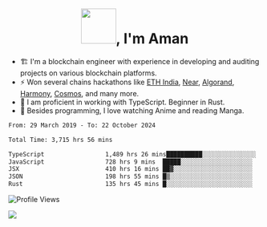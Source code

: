 <h1 align="center"><img src="https://media2.giphy.com/media/v1.Y2lkPTc5MGI3NjExZmx5c2N1N2lkbjg5NnI3ajI2ZXhxZ24yZ3cxcmJibTZrMWZkbjlxaSZlcD12MV9pbnRlcm5hbF9naWZfYnlfaWQmY3Q9Zw/AFdcYElkoNAUE/giphy.webp" width="70">, I'm Aman</h1>

- 🏗️ I'm a blockchain engineer with experience in developing and auditing projects on various blockchain platforms.
- ⚡ Won several chains hackathons like [ETH India](https://devfolio.co/projects/hivm-hybrid-intent-virtual-machine-3ba1), [Near](https://medium.com/encode-club/encode-x-near-hackathon-finale-prizewinners-and-summary-fcf6e409ab07), [Algorand](https://algorand-innovate.hackerearth.com), [Harmony](https://medium.com/harmony-one/winners-of-the-hack-the-horizon-hackathon-ae04f95b71ab), [Cosmos](https://www.hackerearth.com/challenges/hackathon/hackatom-india/), and many more.
- 🌊 I am proficient in working with TypeScript. Beginner in Rust.
- 🍣 Besides programming, I love watching Anime and reading Manga.

<!--START_SECTION:waka-->

```txt
From: 29 March 2019 - To: 22 October 2024

Total Time: 3,715 hrs 56 mins

TypeScript                 1,489 hrs 26 mins██████████░░░░░░░░░░░░░░░   40.08 %
JavaScript                 728 hrs 9 mins  █████░░░░░░░░░░░░░░░░░░░░   19.60 %
JSX                        410 hrs 16 mins ██▓░░░░░░░░░░░░░░░░░░░░░░   11.04 %
JSON                       198 hrs 55 mins █▒░░░░░░░░░░░░░░░░░░░░░░░   05.35 %
Rust                       135 hrs 45 mins █░░░░░░░░░░░░░░░░░░░░░░░░   03.65 %
```

<!--END_SECTION:waka-->

![Profile Views](https://komarev.com/ghpvc/?username=amanraj1608&label=Profile%20views&color=0e75b6&style=flat-square)

![](https://hit.yhype.me/github/profile?user_id=42104907)
